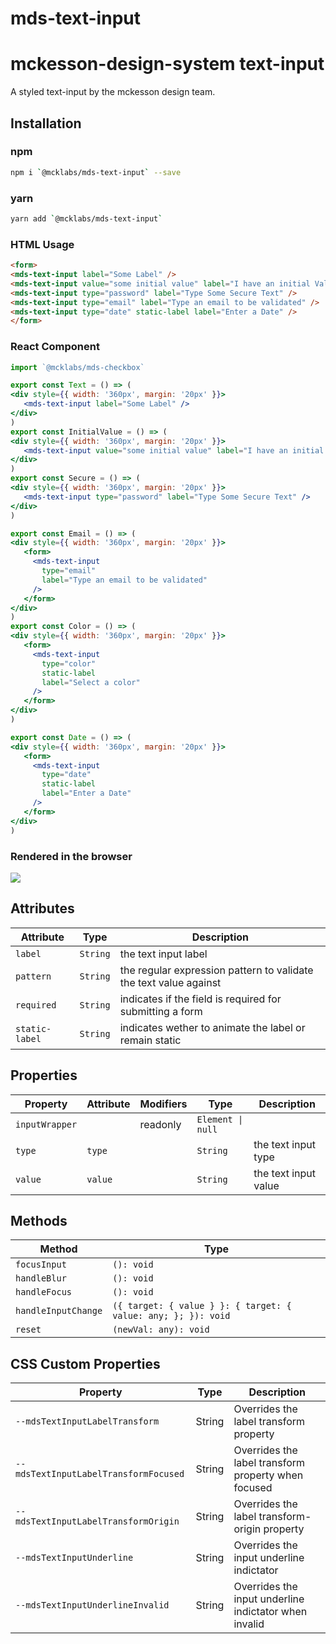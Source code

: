 # mds-text-input

# mckesson-design-system text-input
A styled text-input by the mckesson design team.

## Installation

### npm
```bash
npm i `@mcklabs/mds-text-input` --save
```

### yarn
```bash
yarn add `@mcklabs/mds-text-input`
```

### HTML Usage
```html
<form>
<mds-text-input label="Some Label" />
<mds-text-input value="some initial value" label="I have an initial Value" />
<mds-text-input type="password" label="Type Some Secure Text" />
<mds-text-input type="email" label="Type an email to be validated" />
<mds-text-input type="date" static-label label="Enter a Date" />
</form>
```

### React Component
```jsx
import `@mcklabs/mds-checkbox`

export const Text = () => (
<div style={{ width: '360px', margin: '20px' }}>
   <mds-text-input label="Some Label" />
</div>
)
export const InitialValue = () => (
<div style={{ width: '360px', margin: '20px' }}>
   <mds-text-input value="some initial value" label="I have an initial Value" />
</div>
)
export const Secure = () => (
<div style={{ width: '360px', margin: '20px' }}>
   <mds-text-input type="password" label="Type Some Secure Text" />
</div>
)

export const Email = () => (
<div style={{ width: '360px', margin: '20px' }}>
   <form>
     <mds-text-input
       type="email"
       label="Type an email to be validated"
     />
   </form>
</div>
)
export const Color = () => (
<div style={{ width: '360px', margin: '20px' }}>
   <form>
     <mds-text-input
       type="color"
       static-label
       label="Select a color"
     />
   </form>
</div>
)

export const Date = () => (
<div style={{ width: '360px', margin: '20px' }}>
   <form>
     <mds-text-input
       type="date"
       static-label
       label="Enter a Date"
     />
   </form>
</div>
)

```

### Rendered in the browser

![](samples/input.png)
<br/>

## Attributes

| Attribute      | Type     | Description                                      |
|----------------|----------|--------------------------------------------------|
| `label`        | `String` | the text input label                             |
| `pattern`      | `String` | the regular expression pattern to validate the text value against |
| `required`     | `String` | indicates if the field is required for submitting a form |
| `static-label` | `String` | indicates wether to animate the label or remain static |

## Properties

| Property       | Attribute | Modifiers | Type              | Description          |
|----------------|-----------|-----------|-------------------|----------------------|
| `inputWrapper` |           | readonly  | `Element \| null` |                      |
| `type`         | `type`    |           | `String`          | the text input type  |
| `value`        | `value`   |           | `String`          | the text input value |

## Methods

| Method              | Type                                             |
|---------------------|--------------------------------------------------|
| `focusInput`        | `(): void`                                       |
| `handleBlur`        | `(): void`                                       |
| `handleFocus`       | `(): void`                                       |
| `handleInputChange` | `({ target: { value } }: { target: { value: any; }; }): void` |
| `reset`             | `(newVal: any): void`                            |

## CSS Custom Properties

| Property                              | Type   | Description                                      |
|---------------------------------------|--------|--------------------------------------------------|
| `--mdsTextInputLabelTransform`        | String | Overrides the label transform property           |
| `--mdsTextInputLabelTransformFocused` | String | Overrides the label transform property when focused |
| `--mdsTextInputLabelTransformOrigin`  | String | Overrides the label transform-origin property    |
| `--mdsTextInputUnderline`             | String | Overrides the input underline indictator         |
| `--mdsTextInputUnderlineInvalid`      | String | Overrides the input underline indictator when invalid |
